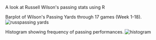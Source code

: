 A look at Russell Wilson's passing stats using R

Barplot of Wilson's Passing Yards through 17 games (Week 1-18).
![russpassing yards](https://user-images.githubusercontent.com/29874915/52073265-06ff9c00-257f-11e9-989e-27af089181dd.png)

Histogram showing frequency of passing performances. 
![histogram](https://user-images.githubusercontent.com/29874915/52073774-47abe500-2580-11e9-9b8f-c4ff8b83cda6.png)
